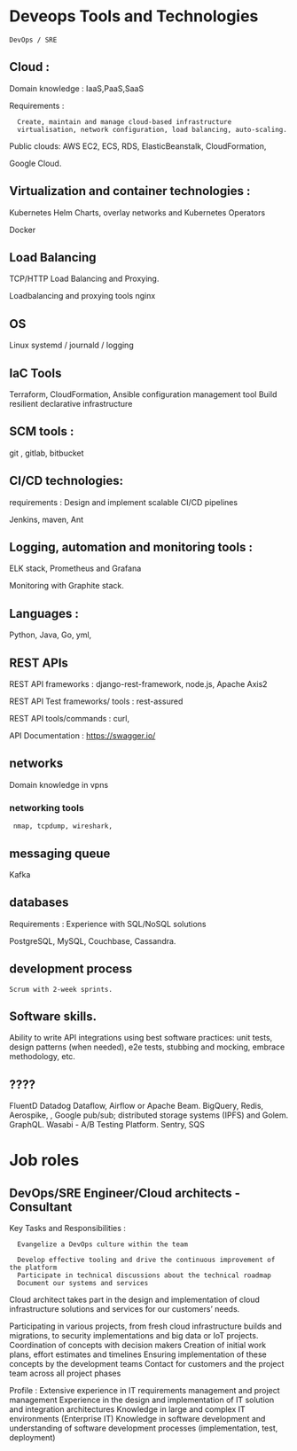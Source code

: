 
# Deveops Tools and Technologies

    DevOps / SRE
    
## Cloud :
Domain knowledge : 
     IaaS,PaaS,SaaS

Requirements : 

      Create, maintain and manage cloud-based infrastructure
      virtualisation, network configuration, load balancing, auto-scaling.
     
Public clouds:
     AWS  EC2, ECS, RDS, ElasticBeanstalk, CloudFormation,

   Google Cloud.
 
 
## Virtualization and container technologies :
  Kubernetes
    Helm Charts, overlay networks and Kubernetes Operators
  
  Docker

##  Load Balancing

TCP/HTTP Load Balancing and Proxying.
   
   Loadbalancing and proxying tools 
       nginx

## OS
 Linux 
 systemd / journald / logging

## IaC Tools
  
  Terraform, CloudFormation,  Ansible
  configuration management tool
  Build resilient declarative infrastructure 

## SCM tools :
   git , gitlab, bitbucket

## CI/CD technologies:
requirements : Design and implement scalable CI/CD pipelines

Jenkins, maven, Ant

## Logging, automation and monitoring tools :
   ELK stack, Prometheus and Grafana

   Monitoring with Graphite stack.

## Languages : 
Python, Java, Go, yml, 

## REST APIs

REST API frameworks :  django-rest-framework, node.js, Apache Axis2

REST API Test frameworks/ tools : rest-assured

REST API tools/commands :  curl,

API Documentation : https://swagger.io/

## networks
Domain knowledge in vpns

### networking tools
     nmap, tcpdump, wireshark,
     
## messaging queue
  Kafka

## databases
Requirements :
         Experience with SQL/NoSQL solutions

 PostgreSQL, MySQL, Couchbase, Cassandra.

##  development process
    Scrum with 2-week sprints. 

## Software skills.
Ability to write API integrations using best software
practices: unit tests, design patterns (when needed), e2e tests, stubbing
and mocking, embrace methodology, etc.


##   ????
FluentD
Datadog
Dataflow, Airflow or Apache Beam.
BigQuery,
Redis, Aerospike, , Google pub/sub;
distributed storage systems (IPFS) and Golem.
 GraphQL.
Wasabi - A/B Testing Platform.
 Sentry, SQS

# Job roles

## DevOps/SRE Engineer/Cloud architects - Consultant 
  Key Tasks and  Responsibilities : 
  
      Evangelize a DevOps culture within the team
      
      Develop effective tooling and drive the continuous improvement of the platform
      Participate in technical discussions about the technical roadmap
      Document our systems and services
  
  Cloud architect takes part in the design and implementation of cloud infrastructure solutions and services for our customers’ needs.
  
 Participating in various projects, from fresh cloud infrastructure builds and migrations, to security implementations and big data or IoT projects.
Coordination of concepts with decision makers
Creation of initial work plans, effort estimates and timelines
Ensuring implementation of these concepts by the development teams
Contact for customers and the project team across all project phases
 
 
 Profile :
 Extensive experience in IT requirements management and project management 
 Experience in the design and implementation of IT solution and integration architectures
Knowledge in large and complex IT environments (Enterprise IT) 
 Knowledge in software development and understanding of software development processes (implementation, test, deployment) 
 

